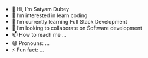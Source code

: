 - 👋 Hi, I’m Satyam Dubey
- 👀 I’m interested in learn coding
- 🌱 I’m currently learning Full Stack Development
- 💞️ I’m looking to collaborate on Software development
- 📫 How to reach me ...
- 😄 Pronouns: ...
- ⚡ Fun fact: ...

<!---
Satyamd9696/Satyamd9696 is a ✨ special ✨ repository because its `README.md` (this file) appears on your GitHub profile.
You can click the Preview link to take a look at your changes.
--->
